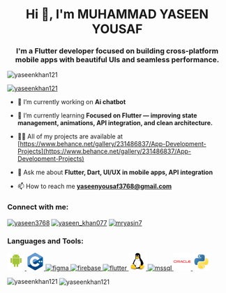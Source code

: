  <h1 align="center">Hi 👋, I'm MUHAMMAD YASEEN YOUSAF</h1>
<h3 align="center">I'm a Flutter developer focused on building cross-platform mobile apps with beautiful UIs and seamless performance.</h3>

<p align="left"> <img src="https://komarev.com/ghpvc/?username=yaseenkhan121&label=Profile%20views&color=0e75b6&style=flat" alt="yaseenkhan121" /> </p>

<p align="left"> <a href="https://github.com/ryo-ma/github-profile-trophy"><img src="https://github-profile-trophy.vercel.app/?username=yaseenkhan121" alt="yaseenkhan121" /></a> </p>

- 🔭 I’m currently working on **Ai chatbot**

- 🌱 I’m currently learning **Focused on Flutter — improving state management, animations, API integration, and clean architecture.**

- 👨‍💻 All of my projects are available at [https://www.behance.net/gallery/231486837/App-Development-Projects](https://www.behance.net/gallery/231486837/App-Development-Projects)

- 💬 Ask me about **Flutter, Dart, UI/UX in mobile apps, API integration**

- 📫 How to reach me **yaseenyousaf3768@gmail.com**

<h3 align="left">Connect with me:</h3>
<p align="left">
<a href="https://linkedin.com/in/yaseen3768" target="blank"><img align="center" src="https://raw.githubusercontent.com/rahuldkjain/github-profile-readme-generator/master/src/images/icons/Social/linked-in-alt.svg" alt="yaseen3768" height="30" width="40" /></a>
<a href="https://instagram.com/yaseen_khan077" target="blank"><img align="center" src="https://raw.githubusercontent.com/rahuldkjain/github-profile-readme-generator/master/src/images/icons/Social/instagram.svg" alt="yaseen_khan077" height="30" width="40" /></a>
<a href="https://www.behance.net/mryasin7" target="blank"><img align="center" src="https://raw.githubusercontent.com/rahuldkjain/github-profile-readme-generator/master/src/images/icons/Social/behance.svg" alt="mryasin7" height="30" width="40" /></a>
</p>

<h3 align="left">Languages and Tools:</h3>
<p align="left"> <a href="https://developer.android.com" target="_blank" rel="noreferrer"> <img src="https://raw.githubusercontent.com/devicons/devicon/master/icons/android/android-original-wordmark.svg" alt="android" width="40" height="40"/> </a> <a href="https://www.w3schools.com/cpp/" target="_blank" rel="noreferrer"> <img src="https://raw.githubusercontent.com/devicons/devicon/master/icons/cplusplus/cplusplus-original.svg" alt="cplusplus" width="40" height="40"/> </a> <a href="https://www.figma.com/" target="_blank" rel="noreferrer"> <img src="https://www.vectorlogo.zone/logos/figma/figma-icon.svg" alt="figma" width="40" height="40"/> </a> <a href="https://firebase.google.com/" target="_blank" rel="noreferrer"> <img src="https://www.vectorlogo.zone/logos/firebase/firebase-icon.svg" alt="firebase" width="40" height="40"/> </a> <a href="https://flutter.dev" target="_blank" rel="noreferrer"> <img src="https://www.vectorlogo.zone/logos/flutterio/flutterio-icon.svg" alt="flutter" width="40" height="40"/> </a> <a href="https://www.linux.org/" target="_blank" rel="noreferrer"> <img src="https://raw.githubusercontent.com/devicons/devicon/master/icons/linux/linux-original.svg" alt="linux" width="40" height="40"/> </a> <a href="https://www.microsoft.com/en-us/sql-server" target="_blank" rel="noreferrer"> <img src="https://www.svgrepo.com/show/303229/microsoft-sql-server-logo.svg" alt="mssql" width="40" height="40"/> </a> <a href="https://www.oracle.com/" target="_blank" rel="noreferrer"> <img src="https://raw.githubusercontent.com/devicons/devicon/master/icons/oracle/oracle-original.svg" alt="oracle" width="40" height="40"/> </a> <a href="https://www.python.org" target="_blank" rel="noreferrer"> <img src="https://raw.githubusercontent.com/devicons/devicon/master/icons/python/python-original.svg" alt="python" width="40" height="40"/> </a> </p>

<p><img align="left" src="https://github-readme-stats.vercel.app/api/top-langs?username=yaseenkhan121&show_icons=true&locale=en&layout=compact" alt="yaseenkhan121" /></p>

<p>&nbsp;<img align="center" src="https://github-readme-stats.vercel.app/api?username=yaseenkhan121&show_icons=true&locale=en" alt="yaseenkhan121" /></p>
